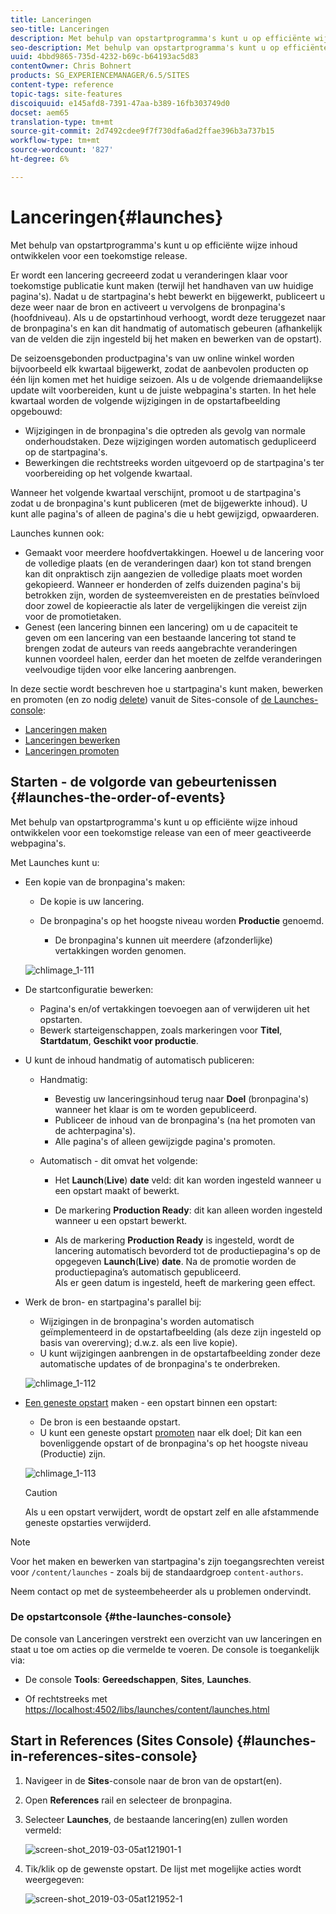 ```yaml
---
title: Lanceringen
seo-title: Lanceringen
description: Met behulp van opstartprogramma's kunt u op efficiënte wijze inhoud ontwikkelen voor een toekomstige release. Met deze sjablonen kunt u wijzigingen klaar maken voor toekomstige publicatie, terwijl uw huidige pagina's behouden blijven
seo-description: Met behulp van opstartprogramma's kunt u op efficiënte wijze inhoud ontwikkelen voor een toekomstige release. Met deze sjablonen kunt u wijzigingen klaar maken voor toekomstige publicatie, terwijl uw huidige pagina's behouden blijven
uuid: 4bbd9865-735d-4232-b69c-b64193ac5d83
contentOwner: Chris Bohnert
products: SG_EXPERIENCEMANAGER/6.5/SITES
content-type: reference
topic-tags: site-features
discoiquuid: e145afd8-7391-47aa-b389-16fb303749d0
docset: aem65
translation-type: tm+mt
source-git-commit: 2d7492cdee9f7f730dfa6ad2ffae396b3a737b15
workflow-type: tm+mt
source-wordcount: '827'
ht-degree: 6%

---
```



# Lanceringen{#launches}

Met behulp van opstartprogramma&#39;s kunt u op efficiënte wijze inhoud ontwikkelen voor een toekomstige release.

Er wordt een lancering gecreeerd zodat u veranderingen klaar voor toekomstige publicatie kunt maken (terwijl het handhaven van uw huidige pagina&#39;s). Nadat u de startpagina&#39;s hebt bewerkt en bijgewerkt, publiceert u deze weer naar de bron en activeert u vervolgens de bronpagina&#39;s (hoofdniveau). Als u de opstartinhoud verhoogt, wordt deze teruggezet naar de bronpagina&#39;s en kan dit handmatig of automatisch gebeuren (afhankelijk van de velden die zijn ingesteld bij het maken en bewerken van de opstart).

De seizoensgebonden productpagina&#39;s van uw online winkel worden bijvoorbeeld elk kwartaal bijgewerkt, zodat de aanbevolen producten op één lijn komen met het huidige seizoen. Als u de volgende driemaandelijkse update wilt voorbereiden, kunt u de juiste webpagina&#39;s starten. In het hele kwartaal worden de volgende wijzigingen in de opstartafbeelding opgebouwd:

* Wijzigingen in de bronpagina&#39;s die optreden als gevolg van normale onderhoudstaken. Deze wijzigingen worden automatisch gedupliceerd op de startpagina&#39;s.
* Bewerkingen die rechtstreeks worden uitgevoerd op de startpagina&#39;s ter voorbereiding op het volgende kwartaal.

Wanneer het volgende kwartaal verschijnt, promoot u de startpagina&#39;s zodat u de bronpagina&#39;s kunt publiceren (met de bijgewerkte inhoud). U kunt alle pagina&#39;s of alleen de pagina&#39;s die u hebt gewijzigd, opwaarderen.

Launches kunnen ook:

* Gemaakt voor meerdere hoofdvertakkingen. Hoewel u de lancering voor de volledige plaats (en de veranderingen daar) kon tot stand brengen kan dit onpraktisch zijn aangezien de volledige plaats moet worden gekopieerd. Wanneer er honderden of zelfs duizenden pagina&#39;s bij betrokken zijn, worden de systeemvereisten en de prestaties beïnvloed door zowel de kopieeractie als later de vergelijkingen die vereist zijn voor de promotietaken.
* Genest (een lancering binnen een lancering) om u de capaciteit te geven om een lancering van een bestaande lancering tot stand te brengen zodat de auteurs van reeds aangebrachte veranderingen kunnen voordeel halen, eerder dan het moeten de zelfde veranderingen veelvoudige tijden voor elke lancering aanbrengen.

In deze sectie wordt beschreven hoe u startpagina&#39;s kunt maken, bewerken en promoten (en zo nodig [delete](/help/sites-authoring/launches-creating.md#deleting-a-launch)) vanuit de Sites-console of [de Launches-console](#the-launches-console):

* [Lanceringen maken](/help/sites-authoring/launches-creating.md)
* [Lanceringen bewerken](/help/sites-authoring/launches-editing.md)
* [Lanceringen promoten](/help/sites-authoring/launches-promoting.md)

## Starten - de volgorde van gebeurtenissen {#launches-the-order-of-events}

Met behulp van opstartprogramma&#39;s kunt u op efficiënte wijze inhoud ontwikkelen voor een toekomstige release van een of meer geactiveerde webpagina&#39;s.

Met Launches kunt u:

* Een kopie van de bronpagina&#39;s maken:

   * De kopie is uw lancering.
   * De bronpagina&#39;s op het hoogste niveau worden **Productie** genoemd.

      * De bronpagina&#39;s kunnen uit meerdere (afzonderlijke) vertakkingen worden genomen.

   ![chlimage_1-111](assets/chlimage_1-111.png)

* De startconfiguratie bewerken:

   * Pagina&#39;s en/of vertakkingen toevoegen aan of verwijderen uit het opstarten.
   * Bewerk starteigenschappen, zoals markeringen voor **Titel**, **Startdatum**, **Geschikt voor productie**.

* U kunt de inhoud handmatig of automatisch publiceren:

   * Handmatig:

      * Bevestig uw lanceringsinhoud terug naar **Doel** (bronpagina&#39;s) wanneer het klaar is om te worden gepubliceerd.
      * Publiceer de inhoud van de bronpagina&#39;s (na het promoten van de achterpagina&#39;s).
      * Alle pagina&#39;s of alleen gewijzigde pagina&#39;s promoten.
   * Automatisch - dit omvat het volgende:

      * Het **Launch**(**Live**) **date** veld: dit kan worden ingesteld wanneer u een opstart maakt of bewerkt.

      * De markering **Production Ready**: dit kan alleen worden ingesteld wanneer u een opstart bewerkt.
      * Als de markering **Production Ready** is ingesteld, wordt de lancering automatisch bevorderd tot de productiepagina&#39;s op de opgegeven **Launch**(**Live**) **date**. Na de promotie worden de productiepagina’s automatisch gepubliceerd.\
         Als er geen datum is ingesteld, heeft de markering geen effect.


* Werk de bron- en startpagina&#39;s parallel bij:

   * Wijzigingen in de bronpagina&#39;s worden automatisch geïmplementeerd in de opstartafbeelding (als deze zijn ingesteld op basis van overerving); d.w.z. als een live kopie).
   * U kunt wijzigingen aanbrengen in de opstartafbeelding zonder deze automatische updates of de bronpagina&#39;s te onderbreken.

   ![chlimage_1-112](assets/chlimage_1-112.png)

* [Een geneste opstart](/help/sites-authoring/launches-creating.md#creating-a-nested-launch)  maken - een opstart binnen een opstart:

   * De bron is een bestaande opstart.
   * U kunt een geneste opstart [promoten](/help/sites-authoring/launches-promoting.md#promoting-a-nested-launch) naar elk doel; Dit kan een bovenliggende opstart of de bronpagina&#39;s op het hoogste niveau (Productie) zijn.

   ![chlimage_1-113](assets/chlimage_1-113.png)

   >[!CAUTION]
   >
   >Als u een opstart verwijdert, wordt de opstart zelf en alle afstammende geneste opstarties verwijderd.

>[!NOTE]
>
>Voor het maken en bewerken van startpagina&#39;s zijn toegangsrechten vereist voor `/content/launches` - zoals bij de standaardgroep `content-authors`.
>
>Neem contact op met de systeembeheerder als u problemen ondervindt.

### De opstartconsole {#the-launches-console}

De console van Lanceringen verstrekt een overzicht van uw lanceringen en staat u toe om acties op die vermelde te voeren. De console is toegankelijk via:

* De console **Tools**: **Gereedschappen**, **Sites**, **Launches**.

* Of rechtstreeks met [https://localhost:4502/libs/launches/content/launches.html](https://localhost:4502/libs/launches/content/launches.html)

## Start in References (Sites Console) {#launches-in-references-sites-console}

1. Navigeer in de **Sites**-console naar de bron van de opstart(en).
1. Open **References** rail en selecteer de bronpagina.
1. Selecteer **Launches**, de bestaande lancering(en) zullen worden vermeld:

   ![screen-shot_2019-03-05at121901-1](assets/screen-shot_2019-03-05at121901-1.png)

1. Tik/klik op de gewenste opstart. De lijst met mogelijke acties wordt weergegeven:

   ![screen-shot_2019-03-05at121952-1](assets/screen-shot_2019-03-05at121952-1.png)
